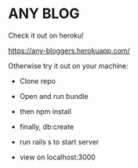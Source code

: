 # ANY BLOG

Check it out on heroku!

https://any-bloggers.herokuapp.com/

Otherwise try it out on your machine: 
 
* Clone repo

* Open and run bundle

* then npm install

* finally, db:create

* run rails s to start server 

* view on localhost:3000
